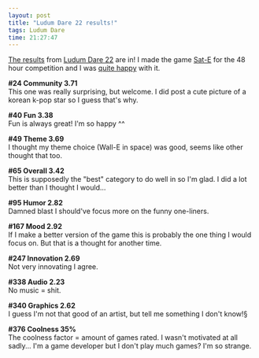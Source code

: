 ```yaml
---
layout: post
title: "Ludum Dare 22 results!"
tags: Ludum Dare
time: 21:27:47
---
```

[The results][res] from [Ludum Dare 22][] are in! I made the game [Sat-E][] for the 48 hour competition and I was [quite happy][postmortem] with it.

**#24 Community 3.71**  
This one was really surprising, but welcome. I did post a cute picture of a korean k-pop star so I guess that's why.

**#40 Fun 3.38**  
Fun is always great! I'm so happy ^^

**#49 Theme 3.69**  
I thought my theme choice (Wall-E in space) was good, seems like other thought that too.

**#65 Overall 3.42**  
This is supposedly the "best" category to do well in so I'm glad. I did a lot better than I thought I would...

**#95 Humor 2.82**  
Damned blast I should've focus more on the funny one-liners.

**#167 Mood 2.92**  
If I make a better version of the game this is probably the one thing I would focus on. But that is a thought for another time.

**#247 Innovation 2.69**  
Not very innovating I agree.

**#338 Audio 2.23**  
No music = shit.

**#340 Graphics 2.62**  
I guess I'm not that good of an artist, but tell me something I don't know!§

**#376 Coolness 35%**  
The coolness factor = amount of games rated. I wasn't motivated at all sadly... I'm a game developer but I don't play much games? I'm so strange.

[res]: http://www.ludumdare.com/compo/ludum-dare-22/?action=preview&uid=1895
[Ludum Dare 22]: http://www.ludumdare.com/compo/2012/01/09/ludum-dare-22-results/
[Sat-E]: /blog/2011/12/19/sat-e/
[postmortem]: /blog/2011/12/28/postmortem_sat-e

